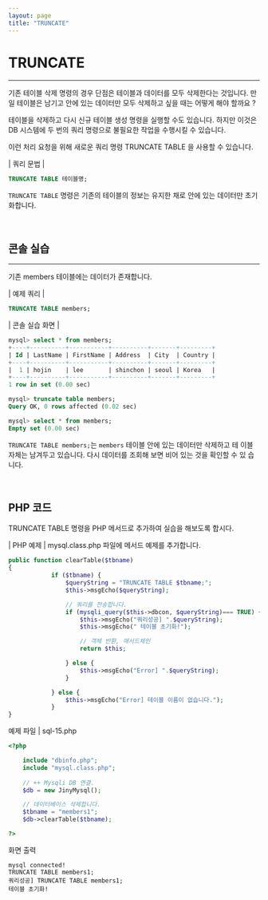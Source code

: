 ```yaml
---
layout: page
title: "TRUNCATE"
--- 
```


# TRUNCATE
---
기존 테이블 삭제 명령의 경우 단점은 테이블과 데이터를 모두 삭제한다는 것입니다. 만일 테이블은 남기고 안에 있는 데이터만 모두 삭제하고 싶을 때는 어떻게 해야 할까요 ?  

테이블을 삭제하고 다시 신규 테이블 생성 명령을 실행할 수도 있습니다. 하지만 이것은 DB 시스템에 두 번의 쿼리 명령으로 불필요한 작업을 수행시킬 수 있습니다.  

이런 처리 요청을 위해 새로운 쿼리 명령 TRUNCATE TABLE 을 사용할 수 있습니다.  

| 쿼리 문법 | 
```sql
TRUNCATE TABLE 테이블명; 
```

`TRUNCATE TABLE` 명령은 기존의 테이블의 정보는 유지한 채로 안에 있는 데이터만 초기화합니다.  

<br>

## 콘솔 실습 
---
기존 members 테이블에는 데이터가 존재합니다.  

| 예제 쿼리 | 
```sql
TRUNCATE TABLE members; 
```

| 콘솔 실습 화면 | 
```sql
mysql> select * from members;
+----+----------+-----------+----------+-------+---------+
| Id | LastName | FirstName | Address  | City  | Country |
+----+----------+-----------+----------+-------+---------+
|  1 | hojin    | lee       | shinchon | seoul | Korea   |
+----+----------+-----------+----------+-------+---------+
1 row in set (0.00 sec)

mysql> truncate table members;
Query OK, 0 rows affected (0.02 sec)

mysql> select * from members;
Empty set (0.00 sec)

```

`TRUNCATE TABLE members;`는 `members` 테이블 안에 있는 데이터만 삭제하고 테 이블 자체는 남겨두고 있습니다. 다시 데이터를 조회해 보면 비어 있는 것을 확인할 수 있 
습니다.  

<br>

## PHP 코드 
TRUNCATE TABLE 명령을 PHP 메서드로 추가하여 실습을 해보도록 합시다.  

| PHP 예제 | 
mysql.class.php 파일에 메서드 예제를 추가합니다.  
```php
public function clearTable($tbname)
{
            if ($tbname) {
                $queryString = "TRUNCATE TABLE $tbname;";
                $this->msgEcho($queryString);

                // 쿼리를 전송합니다.
                if (mysqli_query($this->dbcon, $queryString)=== TRUE) {
                    $this->msgEcho("쿼리성공] ".$queryString);
                    $this->msgEcho(" 테이블 초기화!");

                    // 객체 반환, 매서드체인
                    return $this; 

                } else {
                    $this->msgEcho("Error] ".$queryString);
                } 

            } else {
                $this->msgEcho("Error] 테이블 이름이 없습니다.");
            }
}
```

예제 파일 | sql-15.php 
```php
<?php

	include "dbinfo.php";
	include "mysql.class.php";
 
	// ++ Mysqli DB 연결.
	$db = new JinyMysql();

	// 데이터베이스 삭제합니다.
	$tbname = "members1";
	$db->clearTable($tbname);

?>
```

화면 출력 
```
mysql connected!
TRUNCATE TABLE members1;
쿼리성공] TRUNCATE TABLE members1;
테이블 초기화!
```
